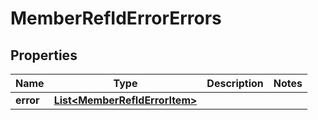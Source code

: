 

# MemberRefIdErrorErrors

## Properties

Name | Type | Description | Notes
------------ | ------------- | ------------- | -------------
**error** | [**List&lt;MemberRefIdErrorItem&gt;**](MemberRefIdErrorItem.md) |  | 



